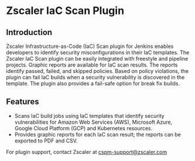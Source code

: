 # Zscaler IaC Scan Plugin

## Introduction

Zscaler Infrastructure-as-Code (IaC) Scan plugin for Jenkins enables developers to identify security misconfigurations in their IaC templates. The Zscaler IaC Scan plugin can be easily integrated with freestyle and pipeline projects. Graphic reports are available for IaC scan results. The reports identify passed, failed, and skipped policies. Based on policy violations, the plugin can fail IaC builds when a security vulnerability is discovered in the template. The plugin also provides a fail-safe option for break fix builds.
## Features
* Scans IaC build jobs using IaC templates that identify security vulnerabilities for Amazon Web Services (AWS), Microsoft Azure, Google Cloud Platform (GCP) and Kubernetes resources.
* Provides graphic reports for each IaC scan result; the reports can be exported to PDF and CSV.


For plugin support, contact Zscaler at cspm-support@zscaler.com

